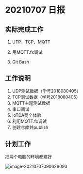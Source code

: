 # 20210707 日报



## 实际完成工作

1. UTP、TCP、MQTT

2. 用MQTT.fx调试
3. Git Bash

## 工作说明

1. UDP测试数据（学号2018080405）
2. TCP测试数据（学号2018080405）
3. MQTT主题测试数据
4. 串口调试
5. IoTDA两个体验
6. 利用MQTT.fx调试
7. 创建仓库并publish

## 计划工作

把两个电脑的环境都建好



![image-20210707090628093](C:\Users\LIGHTBLUE\AppData\Roaming\Typora\typora-user-images\image-20210707090628093.png)
